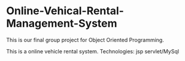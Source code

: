 # Online-Vehical-Rental-Management-System
This is our final group project for Object Oriented Programming. 

This is a online vehicle rental system.
Technologies: jsp servlet/MySql